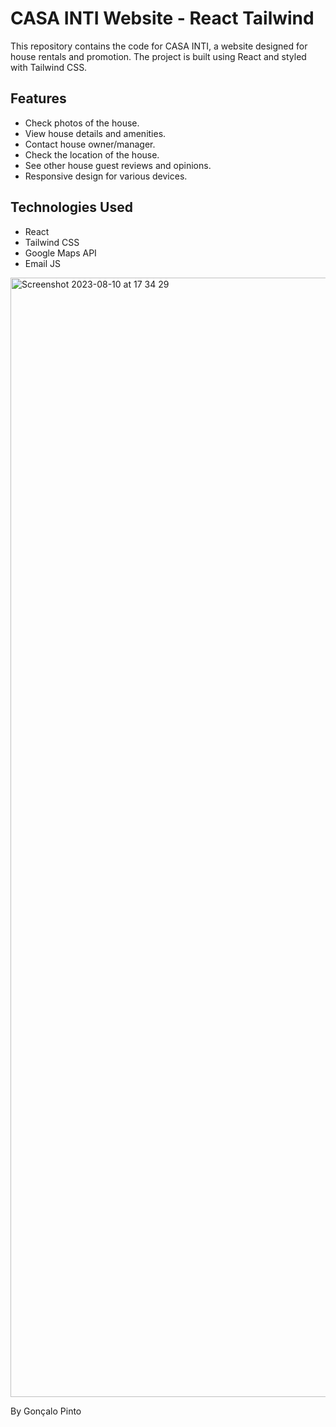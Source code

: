 # CASA INTI Website - React Tailwind

This repository contains the code for CASA INTI, a website designed for house rentals and promotion. The project is built using React and styled with Tailwind CSS.

## Features

- Check photos of the house.
- View house details and amenities.
- Contact house owner/manager.
- Check the location of the house.
- See other house guest reviews and opinions.
- Responsive design for various devices.

## Technologies Used

- React
- Tailwind CSS
- Google Maps API
- Email JS

<img width="1791" alt="Screenshot 2023-08-10 at 17 34 29" src="https://github.com/GoncaloPinto03/casa-inti-react-website/assets/71667416/370a3771-7d1b-4f7b-b0fc-0b9923edfec7">

By Gonçalo Pinto
